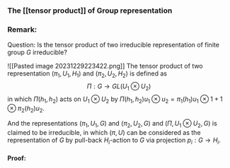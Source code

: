 

### The [[tensor product]] of Group representation

































### Remark:
Question: Is the tensor product of two irreducible representation of finite group $G$ irreducible?

![[Pasted image 20231229223422.png]]
The tensor product of two representation $(\pi_{1},U_{1},H_{1})$ and $(\pi_{2},U_{2},H_{2})$ is defined as 
$$
\Pi: G \to   GL(U_{1}\otimes U_{2})
$$
in which $\Pi(h_{1},h_{2})$ acts on $U_{1}\otimes U_{2}$ by $\Pi(h_{1},h_{2})u_{1}\otimes u_{2}=\pi_{1}(h_{1})u_{1}\otimes 1+1\otimes\pi_{2}(h_{2})u_{2}$.

And the representations $(\pi_{1},U_{1},G)$ and $(\pi_{2},U_{2},G)$ and $(\Pi,U_{1}\otimes U_{2},G)$ is claimed to be irreducible, in which $(\pi,U)$ can be considered as the representation of $G$ by pull-back $H_{i}$-action to $G$ via projection $p_{i}:G\to H_{i}$.
#### Proof:
